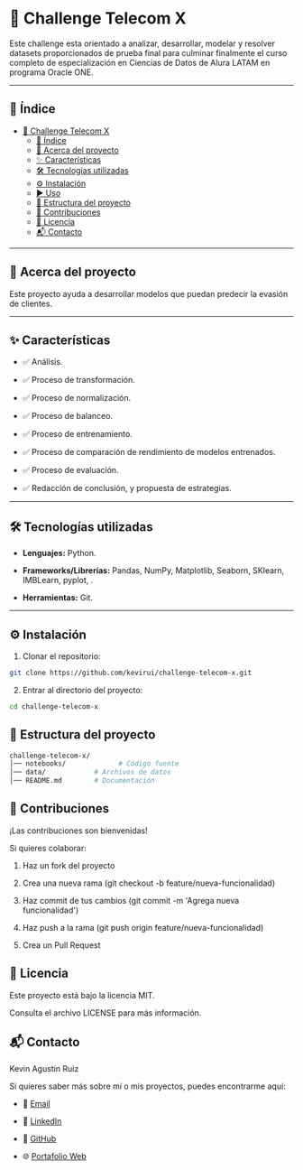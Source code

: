 # 📌 Challenge Telecom X

Este challenge esta orientado a analizar, desarrollar, modelar y resolver datasets proporcionados de prueba final para culminar finalmente el curso completo de especialización en Ciencias de Datos de Alura LATAM en programa Oracle ONE.

---

## 📖 Índice

- [📌 Challenge Telecom X](#-challenge-telecom-x)
  - [📖 Índice](#-índice)
  - [📝 Acerca del proyecto](#-acerca-del-proyecto)
  - [✨ Características](#-características)
  - [🛠️ Tecnologías utilizadas](#️-tecnologías-utilizadas)
  - [⚙️ Instalación](#️-instalación)
  - [▶️ Uso](#️-uso)
  - [📂 Estructura del proyecto](#-estructura-del-proyecto)
  - [🤝 Contribuciones](#-contribuciones)
  - [📜 Licencia](#-licencia)
  - [📬 Contacto](#-contacto)

---

## 📝 Acerca del proyecto

Este proyecto ayuda a desarrollar modelos que puedan predecir la evasión de clientes. 

---

## ✨ Características

- ✅ Análisis.

- ✅ Proceso de transformación.

- ✅ Proceso de normalización.
  
- ✅ Proceso de balanceo. 

- ✅ Proceso de entrenamiento.

- ✅ Proceso de comparación de rendimiento de modelos entrenados.

- ✅ Proceso de evaluación.
   
- ✅ Redacción de conclusión, y propuesta de estrategias.

---

## 🛠️ Tecnologías utilizadas

- **Lenguajes:** Python.

- **Frameworks/Librerías:** Pandas, NumPy, Matplotlib, Seaborn, SKlearn, IMBLearn, pyplot, .

- **Herramientas:** Git.

---

## ⚙️ Instalación

1. Clonar el repositorio:

```bash
git clone https://github.com/kevirui/challenge-telecom-x.git
```

2. Entrar al directorio del proyecto:

```bash
cd challenge-telecom-x
```

## 📂 Estructura del proyecto

```bash
challenge-telecom-x/
│── notebooks/             # Código fuente
│── data/            # Archivos de datos 
│── README.md        # Documentación
```

## 🤝 Contribuciones

¡Las contribuciones son bienvenidas!

Si quieres colaborar:

1. Haz un fork del proyecto

2. Crea una nueva rama (git checkout -b feature/nueva-funcionalidad)

3. Haz commit de tus cambios (git commit -m 'Agrega nueva funcionalidad')

4. Haz push a la rama (git push origin feature/nueva-funcionalidad)

5. Crea un Pull Request

## 📜 Licencia

Este proyecto está bajo la licencia MIT.

Consulta el archivo LICENSE para más información.

## 📬 Contacto

Kevin Agustin Ruiz

Si quieres saber más sobre mí o mis proyectos, puedes encontrarme aquí:

- 📧 [Email](mailto:kevinagustinrockz@gmail.com)

- 💼 [LinkedIn]([https://www.linkedin.com/in/tuusuario](https://www.linkedin.com/in/kevinagustin/))

- 🐙 [GitHub]([https://github.com/tuusuario](https://github.com/kevirui))

- 🌐 [Portafolio Web](https://kevinruiz.dev)
